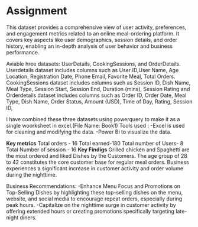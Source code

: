 # Assignment

This dataset provides a comprehensive view of user activity, preferences, and engagement metrics related to an online meal-ordering platform. It covers key aspects like user demographics, session details, and order history, enabling an in-depth analysis of user behavior and business performance.

Aviable hree datasets: UserDetails, CookingSessions, and OrderDetails.
Userdetails dataset includes columns such as User ID,User Name,	Age	Location,	Registration Date,	Phone	Email,	Favorite Meal, Total Orders.
CookingSessions dataset includes columns such as Session ID,	Dish Name,	Meal Type,	Session Start,	Session End,	Duration (mins),	Session Rating and 
Orderdetails dataset includes columns such as Order ID,	Order Date,	Meal Type,	Dish Name,	Order Status,	Amount (USD),	Time of Day, Rating,	Session ID,

I have combined these three datasets using powerquery to make it as a single woorksheet in excel.(File Name: Book1)
Tools used : 
   -Excel is used for cleaning and modifying the data.
   -Power Bi to visualize the data.

**Key metrics**
Total orders - 16
Total earned-180
Total number of Users- 8
Total Number of session - 16
**Key Findigs**
Grilled chicken and Spaghetti are the most ordered and liked Dishes by the Customers.
The age group of 28 to 42 constitutes the core customer base for regular meal orders.
Business experiences a significant increase in customer activity and order volume during the nighttime.

Business Recommendations:
-Enhance Menu Focus and Promotions on Top-Selling Dishes by highlighting these top-selling dishes on the menu, website, and social media to encourage repeat orders, especially during peak hours.
-Capitalize on the nighttime surge in customer activity by offering extended hours or creating promotions specifically targeting late-night diners.
